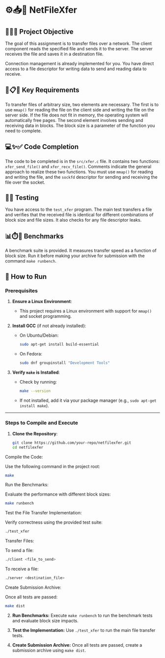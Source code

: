 # ⚙️📥🧰 NetFileXfer

## 🎯📝🚀 Project Objective
The goal of this assignment is to transfer files over a network. The client component reads the specified file and sends it to the server. The server receives the file and saves it in a destination file.

Connection management is already implemented for you. You have direct access to a file descriptor for writing data to send and reading data to receive.

## 🔑📋✅ Key Requirements
To transfer files of arbitrary size, two elements are necessary. The first is to use `mmap()` for reading the file on the client side and writing the file on the server side. If the file does not fit in memory, the operating system will automatically free pages. The second element involves sending and receiving data in blocks. The block size is a parameter of the function you need to complete.

## 💻✨✅ Code Completion
The code to be completed is in the `src/xfer.c` file. It contains two functions: `xfer_send_file()` and `xfer_recv_file()`. Comments indicate the general approach to realize these two functions. You must use `mmap()` for reading and writing the file, and the `sockfd` descriptor for sending and receiving the file over the socket.

## 🧪✅ Testing
You have access to the `test_xfer` program. The main test transfers a file and verifies that the received file is identical for different combinations of block size and file sizes. It also checks for any file descriptor leaks.

## 📊⏱️🏁 Benchmarks
A benchmark suite is provided. It measures transfer speed as a function of block size. Run it before making your archive for submission with the command `make runbench`.

## 🚀 How to Run

### Prerequisites
1. **Ensure a Linux Environment**:
   - This project requires a Linux environment with support for `mmap()` and socket programming.
   
2. **Install GCC** (if not already installed):
   - On Ubuntu/Debian:
     ```bash
     sudo apt-get install build-essential
     ```
   - On Fedora:
     ```bash
     sudo dnf groupinstall "Development Tools"
     ```

3. **Verify `make` is Installed**:
   - Check by running:
     ```bash
     make --version
     ```
   - If not installed, add it via your package manager (e.g., `sudo apt-get install make`).

---

### Steps to Compile and Execute

1. **Clone the Repository**:
   ```bash
   git clone https://github.com/your-repo/netfilexfer.git
   cd netfilexfer
   ```
Compile the Code:

Use the following command in the project root:
```bash
make
```
Run the Benchmarks:

Evaluate the performance with different block sizes:
```bash
make runbench
```
Test the File Transfer Implementation:

Verify correctness using the provided test suite:
```bash
./test_xfer
```
Transfer Files:

To send a file:
```bash
./client <file_to_send>
```
To receive a file:
```bash
./server <destination_file>
```
Create Submission Archive:

Once all tests are passed:
```bash
make dist
```
2. **Run Benchmarks:** Execute `make runbench` to run the benchmark tests and evaluate block size impacts.

3. **Test the Implementation:** Use `./test_xfer` to run the main file transfer tests.

4. **Create Submission Archive:** Once all tests are passed, create a submission archive using `make dist`.


